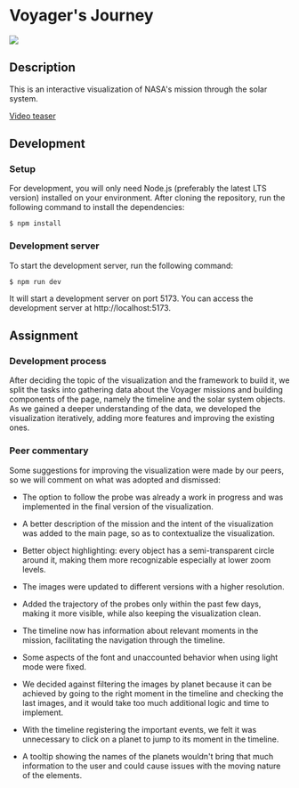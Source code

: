 # Voyager's Journey

![](https://th-thumbnailer.cdn-si-edu.com/N68s4bk8l3XV9iBolYmX2Qzdx9M=/fit-in/1600x0/https://tf-cmsv2-smithsonianmag-media.s3.amazonaws.com/filer/Voyager-records-631.jpg)

## Description

This is an interactive visualization of NASA's mission through the solar system.

<!-- video teaser -->
[Video teaser](https://drive.google.com/file/d/17GgaYyOW0SEgg511D8Gu4aDA7BkcN7KK/view?pli=1)

## Development

### Setup

For development, you will only need Node.js (preferably the latest LTS version) installed on your environment. After cloning the repository, run the following command to install the dependencies:

```shell
$ npm install
```

### Development server

To start the development server, run the following command:

```shell
$ npm run dev
```

It will start a development server on port 5173. You can access the development server at http://localhost:5173.


## Assignment

### Development process

After deciding the topic of the visualization and the framework to build it, we split the tasks into gathering data about the Voyager missions and building components of the page, namely the timeline and the solar system objects. As we gained a deeper understanding of the data, we developed the visualization iteratively, adding more features and improving the existing ones.


### Peer commentary

Some suggestions for improving the visualization were made by our peers, so we will comment on what was adopted and dismissed:

* The option to follow the probe was already a work in progress and was implemented in the final version of the visualization.
* A better description of the mission and the intent of the visualization was added to the main page, so as to contextualize the visualization.
* Better object highlighting: every object has a semi-transparent circle around it, making them more recognizable especially at lower zoom levels.
* The images were updated to different versions with a higher resolution.
* Added the trajectory of the probes only within the past few days, making it more visible, while also keeping the visualization clean.
* The timeline now has information about relevant moments in the mission, facilitating the navigation through the timeline.
* Some aspects of the font and unaccounted behavior when using light mode were fixed.

* We decided against filtering the images by planet because it can be achieved by going to the right moment in the timeline and checking the last images, and it would take too much additional logic and time to implement.
* With the timeline registering the important events, we felt it was unnecessary to click on a planet to jump to its moment in the timeline.
* A tooltip showing the names of the planets wouldn't bring that much information to the user and could cause issues with the moving nature of the elements.
